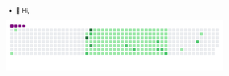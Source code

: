 - 👋 Hi,

![Snake gif](https://github.com/Genius-Stha/Genius-Stha/blob/main/output/github-contribution-grid-snake.gif)
<!---
Genius-Stha/Genius-Stha is a ✨ special ✨ repository because its `README.md` (this file) appears on your GitHub profile.
You can click the Preview link to take a look at your changes.
--->
